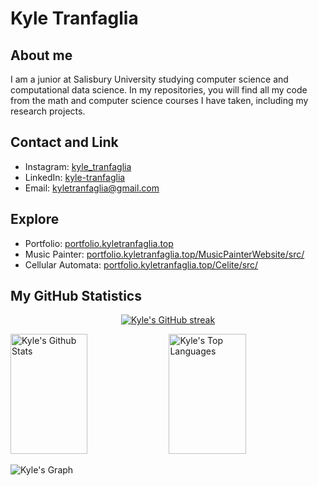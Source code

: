 # Kyle Tranfaglia

## About me 

I am a junior at Salisbury University studying computer science and computational data science.
In my repositories, you will find all my code from the math and computer science courses I have taken, including my research projects.

## Contact and Link

- Instagram: [kyle_tranfaglia](https://www.instagram.com/kyle_tranfaglia/)
- LinkedIn: [kyle-tranfaglia](https://www.linkedin.com/in/kyle-tranfaglia-6564b42a4/)
- Email: kyletranfaglia@gmail.com

## Explore

- Portfolio: [portfolio.kyletranfaglia.top](https://portfolio.kyletranfaglia.top)
- Music Painter: [portfolio.kyletranfaglia.top/MusicPainterWebsite/src/](https://portfolio.kyletranfaglia.top/MusicPainterWebsite/src/)
- Cellular Automata: [portfolio.kyletranfaglia.top/Celite/src/](https://portfolio.kyletranfaglia.top/Celite/src/)

## My GitHub Statistics
 
<p align="center">
  <a href="https://github.com/ktranfaglia1">
    <img src="https://github-readme-streak-stats.herokuapp.com/?user=ktranfaglia1&theme=radical&border=7F3FBF&background=0D1117" alt="Kyle's GitHub streak"/>
  </a>
</p>

<a> 
    <a href="https://github.com/ktranfaglia1"><img alt="Kyle's Github Stats" src="https://denvercoder1-github-readme-stats.vercel.app/api?username=ktranfaglia1&show_icons=true&count_private=true&theme=react&border_color=7F3FBF&bg_color=0D1117&title_color=F85D7F&icon_color=F8D866" height="192px" width="49.5%"/></a>
  <a href="https://github.com/ktranfaglia1"><img alt="Kyle's Top Languages" src="https://denvercoder1-github-readme-stats.vercel.app/api/top-langs/?username=ktranfaglia1&langs_count=8&layout=compact&theme=react&border_color=7F3FBF&bg_color=0D1117&title_color=F85D7F&icon_color=F8D866" height="192px" width="49.5%"/></a>
  <br/>
</a>

![Kyle's Graph](https://github-readme-activity-graph.vercel.app/graph?username=ktranfaglia1&custom_title=Kyle's%20GitHub%20Activity%20Graph&bg_color=0D1117&color=7F3FBF&line=7F3FBF&point=7F3FBF&area_color=FFFFFF&title_color=FFFFFF&area=true)

<!---
ktranfaglia1/ktranfaglia1 is a ✨ special ✨ repository because its `README.md` (this file) appears on your GitHub profile.
You can click the Preview link to take a look at your changes.
--->
